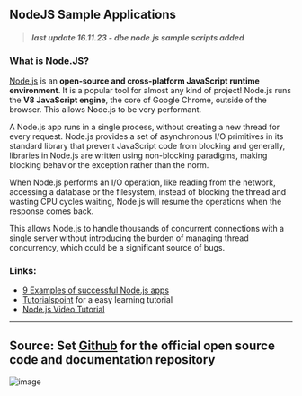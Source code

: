 ## NodeJS Sample Applications

> ##### last update 16.11.23 - dbe  node.js sample scripts added

### What is Node.JS?  
[Node.js](https://nodejs.org/en) is an **open-source and cross-platform JavaScript runtime environment**. It is a popular tool for almost any kind of project! Node.js runs the **V8 JavaScript engine**, the core of Google Chrome, outside of the browser. This allows Node.js to be very performant.

A Node.js app runs in a single process, without creating a new thread for every request. Node.js provides a set of asynchronous I/O primitives in its standard library that prevent JavaScript code from blocking and generally, libraries in Node.js are written using non-blocking paradigms, making blocking behavior the exception rather than the norm.

When Node.js performs an I/O operation, like reading from the network, accessing a database or the filesystem, instead of blocking the thread and wasting CPU cycles waiting, Node.js will resume the operations when the response comes back.

This allows Node.js to handle thousands of concurrent connections with a single server without introducing the burden of managing thread concurrency, which could be a significant source of bugs.  

### Links:
+ [9 Examples of successful Node.js apps](https://www.masterborn.com/blog/Why_use_nodejs_9_examples_of_node_apps)
+ [Tutorialspoint](https://www.tutorialspoint.com/nodejs/index.htm) for a easy learning tutorial
+ [Node.js Video Tutorial](https://youtu.be/LAUi8pPlcUM?si=ccitXniIqRSz8DGP&t=52)

---  
Source: Set [Github](https://github.com/nodejs) for the official open source code and documentation repository   
---
![image](https://github.com/sawubona-repo/KETE-HS23-WORK/assets/52699611/4acbbb73-6e56-4f08-b3d9-00a926a1724b)


